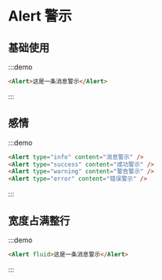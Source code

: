 # Alert 警示

## 基础使用
:::demo
```html
<Alert>这是一条消息警示</Alert>
```
:::

## 感情
:::demo
```html
<Alert type="info" content="消息警示" />
<Alert type="success" content="成功警示" />
<Alert type="warning" content="警告警示" />
<Alert type="error" content="错误警示" />
```
:::

## 宽度占满整行
:::demo
```html
<Alert fluid>这是一条消息警示</Alert>
```
:::